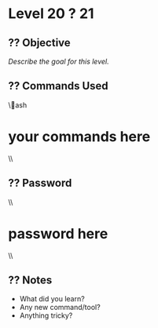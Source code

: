 # Level 20 ? 21

## ?? Objective

_Describe the goal for this level._

## ?? Commands Used

\\\ash
# your commands here
\\\

## ?? Password

\\\
# password here
\\\

## ?? Notes

- What did you learn?
- Any new command/tool?
- Anything tricky?

